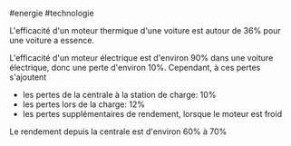 #energie #technologie 

L'efficacité d'un moteur thermique d'une voiture est autour de 36% pour une voiture a essence.

L'efficacité d'un moteur électrique est d'environ 90% dans une voiture électrique, donc une perte d'environ 10%. Cependant, à ces pertes s'ajoutent 
- les pertes de la centrale à la station de charge: 10%
- les pertes lors de la charge: 12%
- les pertes supplémentaires de rendement, lorsque le moteur est froid

Le rendement depuis la centrale est d'environ 60% à 70%